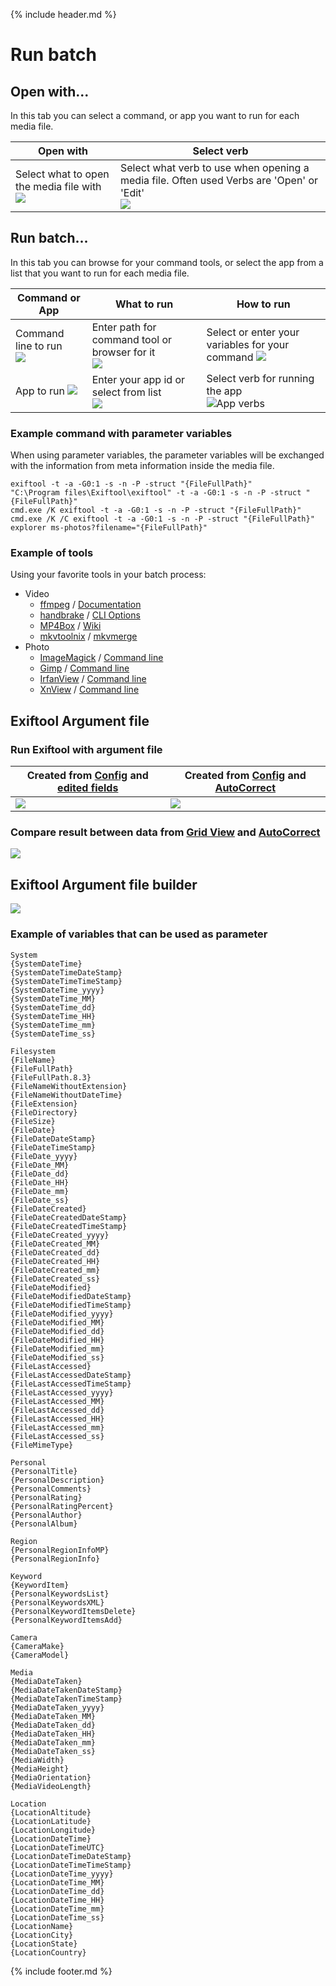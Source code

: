 {% include header.md %}

# Run batch

## Open with...

In this tab you can select a command, or app you want to run for each media file.

Open with | Select verb
--|--
Select what to open the media file with <br> ![](runbatch-openwith.png) | Select what verb to use when opening a media file. Often used Verbs are 'Open' or 'Edit' <br>![](runbatch-openwith-verbs.png)

## Run batch...

In this tab you can browse for your command tools, or select the app from a list that you want to run for each media file.

Command or App  | What to run | How to run
--|--|--
Command line to run <br> ![](runbatch-command.png) | Enter path for command tool or browser for it <br> ![](runbatch-command-browse.png) | Select or enter your variables for your command ![](runbatch-command-variables.png)
App to run ![](runbatch-application.png) | Enter your app id or select from list <br> ![](runbatch-application-list.png) | Select verb for running the app <br> ![App verbs](runbatch-application-verb.png)

### Example command with parameter variables

When using parameter variables, the parameter variables will be exchanged with the information from meta information inside the media file.

```
exiftool -t -a -G0:1 -s -n -P -struct "{FileFullPath}"
"C:\Program files\Exiftool\exiftool" -t -a -G0:1 -s -n -P -struct "{FileFullPath}"
cmd.exe /K exiftool -t -a -G0:1 -s -n -P -struct "{FileFullPath}"
cmd.exe /K /C exiftool -t -a -G0:1 -s -n -P -struct "{FileFullPath}"
explorer ms-photos?filename="{FileFullPath}"
```

### Example of tools

Using your favorite tools in your batch process:

- Video
  - [ffmpeg](https://www.ffmpeg.org/) / [Documentation](https://ffmpeg.org/ffmpeg.html)
  - [handbrake](https://handbrake.fr/) / [CLI Options](https://handbrake.fr/docs/en/latest/cli/cli-options.html)
  - [MP4Box](https://github.com/gpac/gpac/wiki/MP4Box) / [Wiki](https://github.com/gpac/gpac/wiki/MP4Box)
  - [mkvtoolnix](https://mkvtoolnix.download/) / [mkvmerge](https://mkvtoolnix.download/doc/mkvmerge.html)
- Photo
  - [ImageMagick](https://imagemagick.org/) / [Command line](https://imagemagick.org/script/command-line-tools.php)
  - [Gimp](https://www.gimp.org/tutorials/Basic_Batch/) / [Command line](https://www.gimp.org/tutorials/Basic_Batch/)
  - [IrfanView](https://www.irfanview.com/) / [Command line](https://www.etcwiki.org/wiki/IrfanView_Command_Line_Options)
  - [XnView](https://www.xnview.com/) / [Command line](https://www.xnview.com/wiki/index.php/Command_Line_Operations)

## Exiftool Argument file

### Run Exiftool with argument file

Created from [Config](../config) and [edited fields](../gridview) | Created from [Config](../config) and [AutoCorrect](../autocorrect)
--|--
![](runbatch-run-argument-file-edited.png) | ![](runbatch-run-argument-file-autocorrect.png)

### Compare result between data from [Grid View](../gridview) and [AutoCorrect](../autocorrect)

![](runbatch-run-argument-file-compare.png)

## Exiftool Argument file builder

![](runbatch-run-argument-file-builder.png)


### Example of variables that can be used as parameter

```
System
{SystemDateTime}
{SystemDateTimeDateStamp}
{SystemDateTimeTimeStamp}
{SystemDateTime_yyyy}
{SystemDateTime_MM}
{SystemDateTime_dd}
{SystemDateTime_HH}
{SystemDateTime_mm}
{SystemDateTime_ss}

Filesystem
{FileName}
{FileFullPath}
{FileFullPath.8.3}
{FileNameWithoutExtension}
{FileNameWithoutDateTime}
{FileExtension}
{FileDirectory}
{FileSize}
{FileDate}
{FileDateDateStamp}
{FileDateTimeStamp}
{FileDate_yyyy}
{FileDate_MM}
{FileDate_dd}
{FileDate_HH}
{FileDate_mm}
{FileDate_ss}
{FileDateCreated}
{FileDateCreatedDateStamp}
{FileDateCreatedTimeStamp}
{FileDateCreated_yyyy}
{FileDateCreated_MM}
{FileDateCreated_dd}
{FileDateCreated_HH}
{FileDateCreated_mm}
{FileDateCreated_ss}
{FileDateModified}
{FileDateModifiedDateStamp}
{FileDateModifiedTimeStamp}
{FileDateModified_yyyy}
{FileDateModified_MM}
{FileDateModified_dd}
{FileDateModified_HH}
{FileDateModified_mm}
{FileDateModified_ss}
{FileLastAccessed}
{FileLastAccessedDateStamp}
{FileLastAccessedTimeStamp}
{FileLastAccessed_yyyy}
{FileLastAccessed_MM}
{FileLastAccessed_dd}
{FileLastAccessed_HH}
{FileLastAccessed_mm}
{FileLastAccessed_ss}
{FileMimeType}

Personal
{PersonalTitle}
{PersonalDescription}
{PersonalComments}
{PersonalRating}
{PersonalRatingPercent}
{PersonalAuthor}
{PersonalAlbum}

Region
{PersonalRegionInfoMP}
{PersonalRegionInfo}

Keyword
{KeywordItem}
{PersonalKeywordsList}
{PersonalKeywordsXML}
{PersonalKeywordItemsDelete}
{PersonalKeywordItemsAdd}

Camera
{CameraMake}
{CameraModel}

Media
{MediaDateTaken}
{MediaDateTakenDateStamp}
{MediaDateTakenTimeStamp}
{MediaDateTaken_yyyy}
{MediaDateTaken_MM}
{MediaDateTaken_dd}
{MediaDateTaken_HH}
{MediaDateTaken_mm}
{MediaDateTaken_ss}
{MediaWidth}
{MediaHeight}
{MediaOrientation}
{MediaVideoLength}

Location
{LocationAltitude}
{LocationLatitude}
{LocationLongitude}
{LocationDateTime}
{LocationDateTimeUTC}
{LocationDateTimeDateStamp}
{LocationDateTimeTimeStamp}
{LocationDateTime_yyyy}
{LocationDateTime_MM}
{LocationDateTime_dd}
{LocationDateTime_HH}
{LocationDateTime_mm}
{LocationDateTime_ss}
{LocationName}
{LocationCity}
{LocationState}
{LocationCountry}
```


{% include footer.md %}
